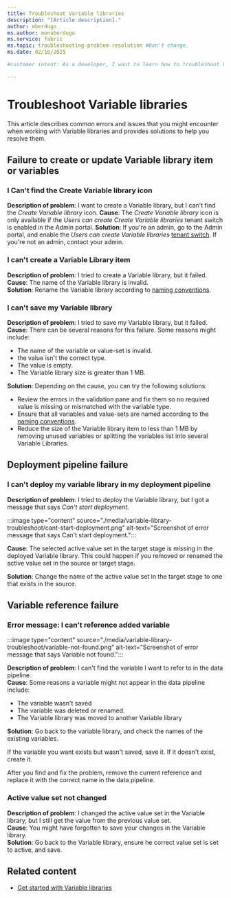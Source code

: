 ```yaml
---
title: Troubleshoot Variable libraries
description: "[Article description]."
author: mberdugo
ms.author: monaberdugo
ms.service: fabric
ms.topic: troubleshooting-problem-resolution #Don't change.
ms.date: 02/16/2025

#customer intent: As a developer, I want to learn how to troubleshoot Variable libraries, so that I can manage my content lifecycle.

---
```


# Troubleshoot Variable libraries

This article describes common errors and issues that you might encounter when working with Variable libraries and provides solutions to help you resolve them.

## Failure to create or update Variable library item or variables

### I Can't find the Create Variable library icon

**Description of problem**: I want to create a Variable library, but I can't find the *Create Variable library* icon.
**Cause**: The *Create Variable library* icon is only available if the *Users can create Create Variable libraries* tenant switch is enabled in the Admin portal.
**Solution**: If you're an admin, go to the Admin portal, and enable the *Users can create Variable libraries* [tenant switch](../../admin/service-admin-portal-microsoft-fabric-tenant-settings.md). If you're not an admin, contact your admin.

### I can't create a Variable Library item

**Description of problem**: I tried to create a Variable library, but it failed.  
**Cause**: The name of the Variable library is invalid.  
**Solution**: Rename the Variable library according to [naming conventions](./variable-types.md#variable-library-item-name).

### I can't save my Variable library

**Description of problem**: I tried to save my Variable library, but it failed.
**Cause**: There can be several reasons for this failure. Some reasons might include:

- The name of the variable or value-set is invalid.
- the value isn't the correct type.
- The value is empty.
- The Variable library size is greater than 1 MB.

**Solution**: Depending on the cause, you can try the following solutions:

- Review the errors in the validation pane and fix them so no required value is missing or mismatched with the variable type.
- Ensure that all variables and value-sets are named according to the [naming conventions](./variable-types.md#variable-library-item-name).
- Reduce the size of the Variable library item to less than 1 MB by removing unused variables or splitting the variables list into several Variable Libraries.

## Deployment pipeline failure

### I can't deploy my variable library in my deployment pipeline

**Description of problem**: I tried to deploy the Variable library, but I got a message that says *Can't start deployment*.

:::image type="content" source="./media/variable-library-troubleshoot/cant-start-deployment.png" alt-text="Screenshot of error message that says Can't start deployment.":::

**Cause**: The selected active value set in the target stage is missing in the deployed Variable library. This could happen if you removed or renamed the active value set in the source or target stage.

**Solution**: Change the name of the active value set in the target stage to one that exists in the source.

## Variable reference failure

### Error message: I can't reference added variable

:::image type="content" source="./media/variable-library-troubleshoot/variable-not-found.png" alt-text="Screenshot of error message that says Variable not found.":::

**Description of problem**: I can't find the variable I want to refer to in the data pipeline.  
**Cause**: Some reasons a variable might not appear in the data pipeline include:

- The variable wasn't saved
- The variable was deleted or renamed.
- The Variable library was moved to another Variable library

**Solution**: Go back to the variable library, and check the names of the existing variables.

If the variable you want exists but wasn't saved, save it.
If it doesn't exist, create it.

After you find and fix the problem, remove the current reference and replace it with the correct name in the data pipeline.

### Active value set not changed

**Description of problem**: I changed the active value set in the Variable library, but I still get the value from the previous value set.  
**Cause**: You might have forgotten to save your changes in the Variable library.  
**Solution**: Go back to the Variable library, ensure he correct value set is set to active, and save.  

## Related content

- [Get started with Variable libraries](./get-started-variable-libraries.md)
